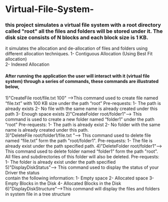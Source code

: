 # Virtual-File-System-
### this project simulates a virtual file system with a root directory called "root" all the files and folders will be stored under it.  The disk size consists of N blocks and each block size is 1 KB.
it simulates the allocation and de-allocation of files and folders using different allocation techniques.
1- Contiguous Allocation (Using Best Fit allocation)  
2- Indexed Allocation 
#### After running the application the user will interact with it (virtual file system) through a series of commands, these commands are illustrated below,
1)"CreateFile root/file.txt 100" -->This command used to create file named “file.txt” with 100 KB size under the path “root” 
Pre-requests: 
1- The path is already exists 
2- No file with the same name is already created under this path 
3- Enough space exists 
2)"CreateFolder root/folder1"--> This command is used to create a new folder named “folder1” under the path “root” 
Pre-requests: 
1- The path is already exist 
2- No folder with the same name is already created under this path.  
3)"DeleteFile root/folder1/file.txt "--> This command used to delete file named “file.txt” form the path "root/folder1".
Pre-requests: 
1- The file is already exist under the path specified path. 
4)"DeleteFolder root/folder1"-->  This command used to delete folder named “folder1” form the path "root". All files and subdirectories of this folder will also be deleted. 
Pre-requests: 
1- The folder is already exist under the path specified 
5)"DisplayDiskStatus"--> This command used to display the status of your Driver the status  
contain the following information: 
1- Empty space 
2- Allocated space 
3- Empty Blocks in the Disk 
4- Allocated  Blocks in the Disk 
6)"DisplayDiskStructure"-->This command will display the files and folders in system file in a tree structure
